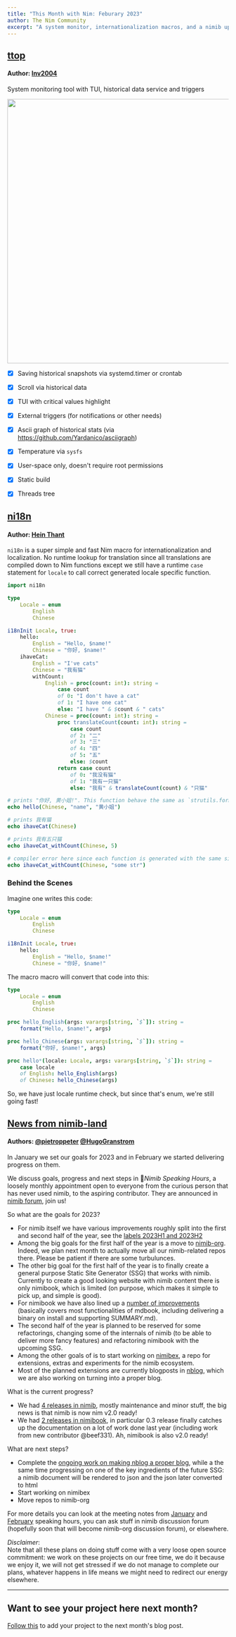 ```yaml
---
title: "This Month with Nim: Feburary 2023"
author: The Nim Community
excerpt: "A system monitor, internationalization macros, and a nimib update"
---
```



## [ttop](https://github.com/inv2004/ttop)

#### Author: [Inv2004](https://github.com/inv2004)

System monitoring tool with TUI, historical data service and triggers

<p style="text-align: center;">
  <img width="auto" height="600" src="{{ site.url }}{{ site.baseurl }}/assets/thismonthwithnim/2023-02/ttop.png">
</p>

- [x] Saving historical snapshots via systemd.timer or crontab
- [x] Scroll via historical data
- [x] TUI with critical values highlight
- [x] External triggers (for notifications or other needs)
- [x] Ascii graph of historical stats (via https://github.com/Yardanico/asciigraph)
- [x] Temperature via `sysfs`
- [x] User-space only, doesn't require root permissions
- [x] Static build
- [x] Threads tree




## [ni18n](https://github.com/heinthanth/ni18n)

#### Author: [Hein Thant](https://github.com/heinthanth)

`ni18n` is a super simple and fast Nim macro for internationalization and localization.
No runtime lookup for translation since all translations are compiled down to Nim functions except we still have a runtime `case` statement for `locale` to call correct generated locale specific function.

```nim
import ni18n

type
    Locale = enum
        English
        Chinese

i18nInit Locale, true:
    hello:
        English = "Hello, $name!"
        Chinese = "你好, $name!"
    ihaveCat:
        English = "I've cats"
        Chinese = "我有猫"
        withCount:
            English = proc(count: int): string =
                case count
                of 0: "I don't have a cat"
                of 1: "I have one cat"
                else: "I have " & $count & " cats"
            Chinese = proc(count: int): string =
                proc translateCount(count: int): string =
                    case count
                    of 2: "二"
                    of 3: "三"
                    of 4: "四"
                    of 5: "五"
                    else: $count
                return case count
                    of 0: "我没有猫"
                    of 1: "我有一只猫"
                    else: "我有" & translateCount(count) & "只猫"

# prints "你好, 黄小姐!". This function behave the same as `strutils.format`
echo hello(Chinese, "name", "黄小姐")

# prints 我有猫
echo ihaveCat(Chinese)

# prints 我有五只猫
echo ihaveCat_withCount(Chinese, 5)

# compiler error here since each function is generated with the same signature from lambda
echo ihaveCat_withCount(Chinese, "some str")
```


### Behind the Scenes

Imagine one writes this code:

```nim
type
    Locale = enum
        English
        Chinese

i18nInit Locale, true:
    hello:
        English = "Hello, $name!"
        Chinese = "你好, $name!"
```

The macro macro will convert that code into this:

```nim
type
    Locale = enum
        English
        Chinese

proc hello_English(args: varargs[string, `$`]): string =
    format("Hello, $name!", args)

proc hello_Chinese(args: varargs[string, `$`]): string =
    format("你好, $name!", args)

proc hello*(locale: Locale, args: varargs[string, `$`]): string =
    case locale
    of English: hello_English(args)
    of Chinese: hello_Chinese(args)
```

So, we have just locale runtime check, but since that's enum, we're still going fast!





## [News from nimib-land](https://github.com/ct-clmsn/nim-sos)

#### Authors: [@pietroppeter](https://github.com/pietroppeter) [@HugoGranstrom](https://github.com/HugoGranstrom)


In January we set our goals for 2023 and in February we started delivering progress on them.

We discuss goals, progress and next steps in 🎪*Nimib Speaking Hours*,
a loosely monthly appointment open to everyone from the curious person that has never used nimib,
to the aspiring contributor.
They are announced in [nimib forum](https://github.com/pietroppeter/nimib/discussions/178), join us!

So what are the goals for 2023?

- For nimib itself we have various improvements roughly split into the first and second half of the year,
see the [labels 2023H1 and 2023H2](https://github.com/pietroppeter/nimib/issues?q=is%3Aissue+label%3A2023H1%2C2023H2)
- Among the big goals for the first half of the year is a move to [nimib-org](https://github.com/nimib-org).
Indeed, we plan next month to actually move all our nimib-related repos there.
Please be patient if there are some turbulunces.
- The other big goal for the first half of the year is to finally create a general purpose Static Site Generator (SSG)
that works with nimib.
Currently to create a good looking website with nimib content there is only nimibook,
which is limited (on purpose, which makes it simple to pick up, and simple is good).
- For nimibook we have also lined up a [number of improvements](https://github.com/pietroppeter/nimibook/issues?q=is%3Aissue+label%3A2023H1%2C2023H2)
(basically covers most functionalities of mdbook, including delivering a binary on install and supporting SUMMARY.md).
- The second half of the year is planned to be reserved for some refactorings, changing some of the internals of nimib
(to be able to deliver more fancy features) and refactoring nimibook with the upcoming SSG.
- Among the other goals of is to start working on [nimibex](https://github.com/nimib-org/nimibex),
a repo for extensions,
extras and experiments for the nimib ecosystem.
- Most of the planned extensions are currently blogposts in [nblog](https://github.com/pietroppeter/nblog),
which we are also working on turning into a proper blog.

What is the current progress?
- We had [4 releases in nimib](https://github.com/pietroppeter/nimib/releases), mostly maintenance and minor stuff,
the big news is that nimib is now nim v2.0 ready!
- We had [2 releases in nimibook](https://github.com/pietroppeter/nimibook/releases), in particular 0.3 release
finally catches up the documentation on a lot of work done last year (including work from new contributor @beef331).
Ah, nimibook is also v2.0 ready!

What are next steps?

- Complete the [ongoing work on making nblog a proper blog](https://github.com/pietroppeter/nblog/pull/16), while a the same time progressing
on one of the key ingredients of the future SSG: a nimib document will be rendered to json and the json later converted to html
- Start working on nimibex
- Move repos to nimib-org

For more details you can look at the meeting notes from
[January](https://github.com/pietroppeter/nimib/discussions/162#discussioncomment-4811966) and
[February](https://github.com/pietroppeter/nimib/discussions/178#discussioncomment-5139070) speaking hours,
you can ask stuff in nimib discussion forum (hopefully soon that will become nimib-org discussion forum),
or elsewhere.

*Disclaimer*:  
Note that all these plans on doing stuff come with a very loose open source commitment:
we work on these projects on our free time, we do it because we enjoy it, we will not get stressed
if we do not manage to complete our plans, whatever happens in life means we might need to redirect our energy elsewhere.



----


## Want to see your project here next month?

[Follow this](https://github.com/beef331/website#adding-your-project-to-month-with-nim)
to add your project to the next month's blog post.
